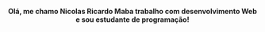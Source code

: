 <p align="center"><strong>Olá, me chamo Nicolas Ricardo Maba trabalho com desenvolvimento Web <br>e sou estudante de programação!</strong></p>
